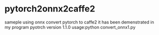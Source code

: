 # pytorch2onnx2caffe2

sameple using onnx convert pytorch to caffe2
it has been demenstrated in my program 
pyotrch version 1.1.0
usage:python convert_onnx1.py 
